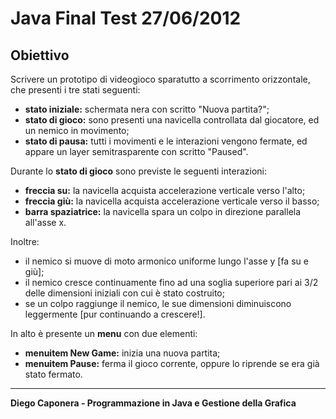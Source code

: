 # Java Final Test 27/06/2012

## Obiettivo

Scrivere un prototipo di videogioco sparatutto a scorrimento orizzontale, che presenti i tre stati seguenti:

* **stato iniziale:** schermata nera con scritto "Nuova partita?";
* **stato di gioco:** sono presenti una navicella controllata dal giocatore, ed un nemico in movimento;
* **stato di pausa:** tutti i movimenti e le interazioni vengono fermate, ed appare un layer semitrasparente con scritto "Paused".

Durante lo **stato di gioco** sono previste le seguenti interazioni:

* **freccia su:** la navicella acquista accelerazione verticale verso l'alto;
* **freccia giù:** la navicella acquista accelerazione verticale verso il basso;
* **barra spaziatrice:** la navicella spara un colpo in direzione parallela all'asse x.

Inoltre:

* il nemico si muove di moto armonico uniforme lungo l'asse y [fa su e giù];
* il nemico cresce continuamente fino ad una soglia superiore pari ai 3/2 delle dimensioni iniziali con cui è stato costruito;
* se un colpo raggiunge il nemico, le sue dimensioni diminuiscono leggermente [pur continuando a crescere!].

In alto è presente un **menu** con due elementi:

* **menuitem New Game:** inizia una nuova partita;
* **menuitem Pause:** ferma il gioco corrente, oppure lo riprende se era già stato fermato.

***

**Diego Caponera - Programmazione in Java e Gestione della Grafica**